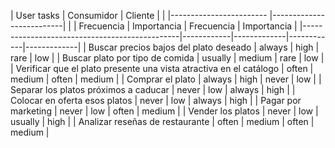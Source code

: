 | User tasks                                    | Consumidor               | Cliente                  |
|                                               |------------------------  |--------------------------|
|                                               | Frecuencia | Importancia | Frecuencia | Importancia |
|-----------------------------------------------|------------|-------------|------------|-------------|
| Buscar precios bajos del plato deseado        | always     | high        | rare       | low         |
| Buscar plato por tipo de comida               | usually    | medium      | rare       | low         |
| Verificar que el plato presente una vista atractiva en el catálogo   | often      | medium      | often      | medium      |
| Comprar el plato                               | always     | high        | never      | low         |
| Separar los platos próximos a caducar          | never      | low         | always     | high        |
| Colocar en oferta esos platos                  | never      | low         | always     | high        |
| Pagar por marketing                            | never      | low         | often      | medium      |
| Vender los platos                              | never      | low         | usually    | high        |
| Analizar reseñas de restaurante                | often      | medium      | often      | medium      |
